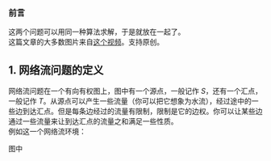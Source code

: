 ### 前言  
这两个问题可以用同一种算法求解，于是就放在一起了。  
这篇文章的大多数图片来自[这个视频](https://www.bilibili.com/video/BV1K64y1C7Do/)。支持原创。 
## 1. 网络流问题的定义  
网络流问题在一个有向有权图上，图中有一个源点，一般记作 $S$，还有一个汇点，一般记作 $T$。从源点可以产生一些流量（你可以把它想象为水流），经过途中的一些边到达汇点。但是每条边经过的流量有限制，限制是它的边权。你可以让某些边通过一些流量来让到达汇点的流量之和满足一些性质。  
例如这一个网络流环境：  

图中